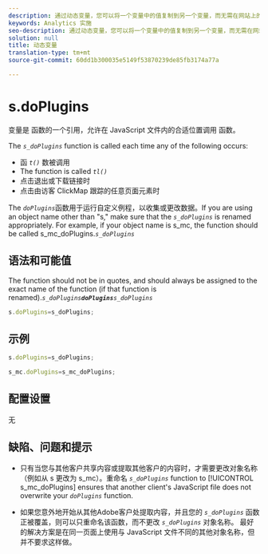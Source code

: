 ```yaml
---
description: 通过动态变量，您可以将一个变量中的值复制到另一个变量，而无需在网站上的图像请求中多次键入完整的值。
keywords: Analytics 实施
seo-description: 通过动态变量，您可以将一个变量中的值复制到另一个变量，而无需在网站上的图像请求中多次键入完整的值。
solution: null
title: 动态变量
translation-type: tm+mt
source-git-commit: 60dd1b300035e5149f53870239de85fb3174a77a

---
```




# s.doPlugins

 变量是 函数的一个引用，允许在 JavaScript 文件内的合适位置调用 函数。

The *`s_doPlugins`* function is called each time any of the following occurs:

* 函 *`t()`* 数被调用
* The  function is called *`tl()`*
* 点击退出或下载链接时
* 点击由访客 ClickMap 跟踪的任意页面元素时

The *`doPlugins`*&#x200B;函数用于运行自定义例程，以收集或更改数据。If you are using an object name other than "s," make sure that the *`s_doPlugins`* is renamed appropriately. For example, if your object name is s_mc, the  function should be called s_mc_doPlugins.*`s_doPlugins`*

## 语法和可能值

The  function should not be in quotes, and  should always be assigned to the exact name of the  function (if that function is renamed).*`s_doPlugins`**`doPlugins`**`s_doPlugins`*

```js
s.doPlugins=s_doPlugins;
```

## 示例

```js
s.doPlugins=s_doPlugins;
```

```js
s_mc.doPlugins=s_mc_doPlugins;
```

## 配置设置

无

## 缺陷、问题和提示

* 只有当您与其他客户共享内容或提取其他客户的内容时，才需要更改对象名称（例如从 s 更改为 s_mc）。重命名 *`s_doPlugins`* function to [!UICONTROL s_mc_doPlugins] ensures that another client's JavaScript file does not overwrite your *`doPlugins`* function.

* 如果您意外地开始从其他Adobe客户处提取内容，并且您的 *`s_doPlugins`* 函数正被覆盖，则可以只重命名该函数，而不更改 *`s_doPlugins`* 对象名称。 最好的解决方案是在同一页面上使用与 JavaScript 文件不同的其他对象名称，但并不要求这样做。